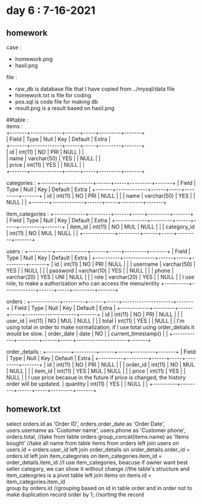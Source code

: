 # day 6 : 7-16-2021

## homework
case :
* homework.png
* hasil.png

file :
* raw_db is database file that I have copied from ../mysql/data file 
* homework.txt is file for coding
* pos.sql is code file for making db
* result.png is a result based on hasil.png

##table : <br/>
items : <br/>
+-------+-------------+------+-----+---------+-------+ <br/>
| Field | Type        | Null | Key | Default | Extra | <br/>
+-------+-------------+------+-----+---------+-------+ <br/>
| id    | int(11)     | NO   | PRI | NULL    |       | <br/>
| name  | varchar(50) | YES  |     | NULL    |       | <br/>
| price | int(11)     | YES  |     | NULL    |       | <br/>
+-------+-------------+------+-----+---------+-------+ <br/>

categories :
+-------+-------------+------+-----+---------+-------+
| Field | Type        | Null | Key | Default | Extra |
+-------+-------------+------+-----+---------+-------+
| id    | int(11)     | NO   | PRI | NULL    |       |
| name  | varchar(50) | YES  |     | NULL    |       |
+-------+-------------+------+-----+---------+-------+

item_categories :
+-------------+---------+------+-----+---------+-------+
| Field       | Type    | Null | Key | Default | Extra |
+-------------+---------+------+-----+---------+-------+
| item_id     | int(11) | NO   | MUL | NULL    |       |
| category_id | int(11) | NO   | MUL | NULL    |       |
+-------------+---------+------+-----+---------+-------+

users :
+----------+-------------+------+-----+---------+-------+
| Field    | Type        | Null | Key | Default | Extra |
+----------+-------------+------+-----+---------+-------+
| id       | int(11)     | NO   | PRI | NULL    |       |
| username | varchar(50) | YES  |     | NULL    |       |
| password | varchar(10) | YES  |     | NULL    |       |
| phone    | varchar(20) | YES  | UNI | NULL    |       |
| role     | varchar(20) | YES  |     | NULL    |       | I use role, to make a authorization who can access the menu/entity
+----------+-------------+------+-----+---------+-------+

orders : 
+------------+---------+------+-----+---------------------+-------+
| Field      | Type    | Null | Key | Default             | Extra |
+------------+---------+------+-----+---------------------+-------+
| id         | int(11) | NO   | PRI | NULL                |       |
| user_id    | int(11) | NO   | MUL | NULL                |       |
| total      | int(11) | YES  |     | NULL                |       | I'm using total in order to make normalization, if I use total using order_detials it would be slow. 
| order_date | date    | NO   |     | current_timestamp() |       |
+------------+---------+------+-----+---------------------+-------+

order_details : 
+----------+---------+------+-----+---------+-------+
| Field    | Type    | Null | Key | Default | Extra |
+----------+---------+------+-----+---------+-------+
| id       | int(11) | NO   | PRI | NULL    |       |
| order_id | int(11) | NO   | MUL | NULL    |       |
| item_id  | int(11) | YES  | MUL | NULL    |       |
| price    | int(11) | YES  |     | NULL    |       | I use price becasue in the future if price is changed, the history order will be updated. 
| quantity | int(11) | YES  |     | NULL    |       |
+----------+---------+------+-----+---------+-------+

## homework.txt 
select orders.id as 'Order ID', orders.order_date as 'Order Date', users.username as 'Customer name', users.phone as 'Customer phone',
orders.total,  //take from table orders 
group_concat(items.name) as 'Items bought' //take all name from table items
from orders
left join users on users.id = orders.user_id
left join order_details on order_details.order_id = orders.id 
left join item_categories on item_categories.item_id = order_details.item_id //I use item_categories, beacuse if owner want best seller category, we can show it without change 
                                                                             //the table's structure and item_cateogries is a pivot table
left join items on items.id = item_categories.item_id                           
group by orders.id //grouping based on id in table order and in order not to make duplication record
order by 1; //sorting the record
